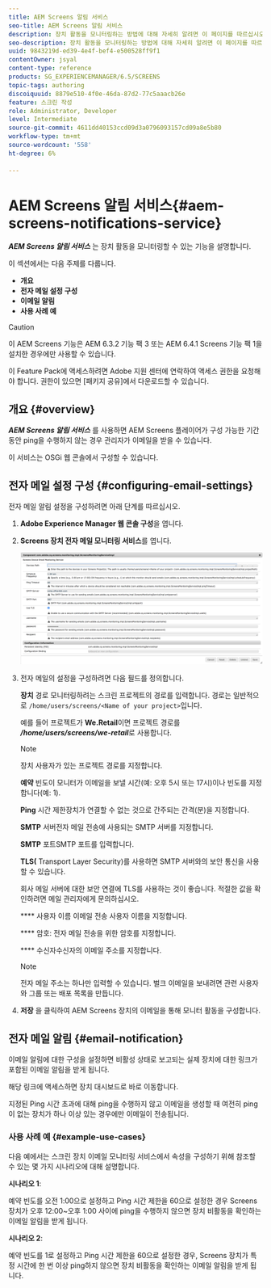 ```yaml
---
title: AEM Screens 알림 서비스
seo-title: AEM Screens 알림 서비스
description: 장치 활동을 모니터링하는 방법에 대해 자세히 알려면 이 페이지를 따르십시오.
seo-description: 장치 활동을 모니터링하는 방법에 대해 자세히 알려면 이 페이지를 따르십시오.
uuid: 9843219d-ed39-4e4f-bef4-e500528ff9f1
contentOwner: jsyal
content-type: reference
products: SG_EXPERIENCEMANAGER/6.5/SCREENS
topic-tags: authoring
discoiquuid: 8879e510-4f0e-46da-87d2-77c5aaacb26e
feature: 스크린 작성
role: Administrator, Developer
level: Intermediate
source-git-commit: 4611dd40153ccd09d3a0796093157cd09a8e5b80
workflow-type: tm+mt
source-wordcount: '558'
ht-degree: 6%

---
```



# AEM Screens 알림 서비스{#aem-screens-notifications-service}

<!--removed from metadata: admitteddomains: @adobe.com;@caesars.com-->

***AEM Screens 알림 서비스*** 는 장치 활동을 모니터링할 수 있는 기능을 설명합니다.

이 섹션에서는 다음 주제를 다룹니다.

* **개요**
* **전자 메일 설정 구성**
* **이메일 알림**
* **사용 사례 예**

>[!CAUTION]
>
>이 AEM Screens 기능은 AEM 6.3.2 기능 팩 3 또는 AEM 6.4.1 Screens 기능 팩 1을 설치한 경우에만 사용할 수 있습니다.
>
>이 Feature Pack에 액세스하려면 Adobe 지원 센터에 연락하여 액세스 권한을 요청해야 합니다. 권한이 있으면 [패키지 공유]에서 다운로드할 수 있습니다.

## 개요 {#overview}

***AEM Screens 알림 서비스*** 를 사용하면 AEM Screens 플레이어가 구성 가능한 기간 동안 ping을 수행하지 않는 경우 관리자가 이메일을 받을 수 있습니다.

이 서비스는 OSGi 웹 콘솔에서 구성할 수 있습니다.

## 전자 메일 설정 구성 {#configuring-email-settings}

전자 메일 알림 설정을 구성하려면 아래 단계를 따르십시오.

1. **Adobe Experience Manager 웹 콘솔 구성**&#x200B;을 엽니다.
1. **Screens 장치 전자 메일 모니터링 서비스**&#x200B;를 엽니다.

   ![screen_shot_2018-04-26at44602pm](assets/screen_shot_2018-04-26at44602pm.png)

1. 전자 메일의 설정을 구성하려면 다음 필드를 정의합니다.

   **장치** 경로 모니터링하려는 스크린 프로젝트의 경로를 입력합니다. 경로는 일반적으로 `/home/users/screens/<Name of your project>`입니다.

   예를 들어 프로젝트가 **We.Retail**&#x200B;이면 프로젝트 경로를 ***/home/users/screens/we-retail***&#x200B;로 사용합니다.

   >[!NOTE]
   >
   >장치 사용자가 있는 프로젝트 경로를 지정합니다.

   **예약** 빈도이 모니터가 이메일을 보낼 시간(예: 오후 5시 또는 17시)이나 빈도를 지정합니다(예: 1).

   **Ping** 시간 제한장치가 연결할 수 없는 것으로 간주되는 간격(분)을 지정합니다.

   **SMTP** 서버전자 메일 전송에 사용되는 SMTP 서버를 지정합니다.

   **SMTP** 포트SMTP 포트를 입력합니다.

   **TLS(** Transport Layer Security)를 사용하면 SMTP 서버와의 보안 통신을 사용할 수 있습니다.

   회사 메일 서버에 대한 보안 연결에 TLS를 사용하는 것이 좋습니다. 적절한 값을 확인하려면 메일 관리자에게 문의하십시오.

   **** 사용자 이름 이메일 전송 사용자 이름을 지정합니다.

   **** 암호: 전자 메일 전송을 위한 암호를 지정합니다.

   **** 수신자수신자의 이메일 주소를 지정합니다.

   >[!NOTE]
   >
   >전자 메일 주소는 하나만 입력할 수 있습니다. 벌크 이메일을 보내려면 관련 사용자와 그룹 또는 배포 목록을 만듭니다.

1. **저장** 을 클릭하여 AEM Screens 장치의 이메일을 통해 모니터 활동을 구성합니다.

## 전자 메일 알림 {#email-notification}

이메일 알림에 대한 구성을 설정하면 비활성 상태로 보고되는 실제 장치에 대한 링크가 포함된 이메일 알림을 받게 됩니다.

해당 링크에 액세스하면 장치 대시보드로 바로 이동합니다.

지정된 Ping 시간 초과에 대해 ping을 수행하지 않고 이메일을 생성할 때 여전히 ping이 없는 장치가 하나 이상 있는 경우에만 이메일이 전송됩니다.

### 사용 사례 예 {#example-use-cases}

다음 예에서는 스크린 장치 이메일 모니터링 서비스에서 속성을 구성하기 위해 참조할 수 있는 몇 가지 시나리오에 대해 설명합니다.

**시나리오 1**:

예약 빈도를 오전 1:00으로 설정하고 Ping 시간 제한을 60으로 설정한 경우 Screens 장치가 오후 12:00~오후 1:00 사이에 ping을 수행하지 않으면 장치 비활동을 확인하는 이메일 알림을 받게 됩니다.

**시나리오 2**:

예약 빈도를 1로 설정하고 Ping 시간 제한을 60으로 설정한 경우, Screens 장치가 특정 시간에 한 번 이상 ping하지 않으면 장치 비활동을 확인하는 이메일 알림을 받게 됩니다.
